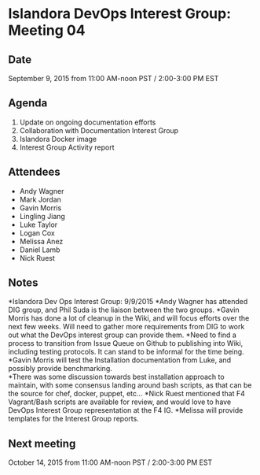 # Islandora DevOps Interest Group: Meeting 04

## Date

September 9, 2015 from 11:00 AM-noon PST / 2:00-3:00 PM EST

## Agenda

1. Update on ongoing documentation efforts 
2. Collaboration with Documentation Interest Group
3. Islandora Docker image
4. Interest Group Activity report

## Attendees

* Andy Wagner
* Mark Jordan
* Gavin Morris
* Lingling Jiang
* Luke Taylor
* Logan Cox
* Melissa Anez
* Daniel Lamb
* Nick Ruest

## Notes

*Islandora Dev Ops Interest Group: 9/9/2015
*Andy Wagner has attended DIG group, and Phil Suda is the liaison between the two groups.
*Gavin Morris has done a lot of cleanup in the Wiki, and will focus efforts over the next few weeks.  Will need to gather more requirements from DIG to work out what the DevOps interest group can provide them.
*Need to find a process to transition from Issue Queue on Github to publishing into Wiki, including testing protocols.  It can stand to be informal for the time being.
*Gavin Morris will test the Installation documentation from Luke, and possibly provide benchmarking.  
*There was some discussion towards best installation approach to maintain, with some consensus landing around bash scripts, as that can be the source for chef, docker, puppet, etc…
*Nick Ruest mentioned that F4 Vagrant/Bash scripts are available for review, and would love to have DevOps Interest Group representation at the F4 IG.
*Melissa will provide templates for the Interest Group reports.

## Next meeting

October 14, 2015 from 11:00 AM-noon PST / 2:00-3:00 PM EST

